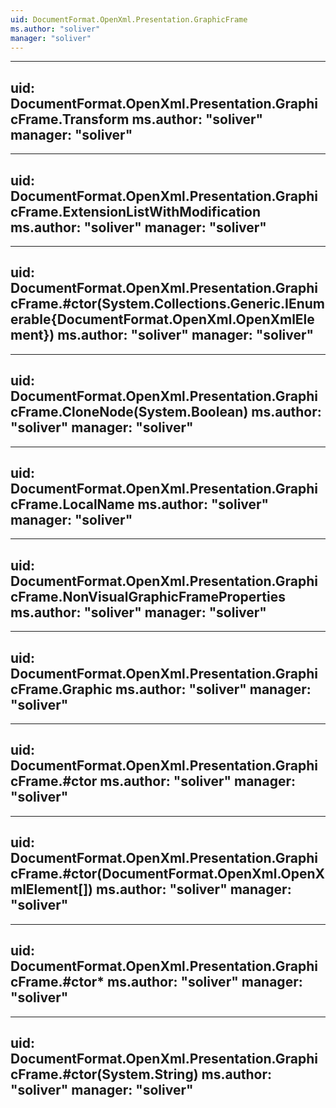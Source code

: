 ```yaml
---
uid: DocumentFormat.OpenXml.Presentation.GraphicFrame
ms.author: "soliver"
manager: "soliver"
---
```


---
uid: DocumentFormat.OpenXml.Presentation.GraphicFrame.Transform
ms.author: "soliver"
manager: "soliver"
---

---
uid: DocumentFormat.OpenXml.Presentation.GraphicFrame.ExtensionListWithModification
ms.author: "soliver"
manager: "soliver"
---

---
uid: DocumentFormat.OpenXml.Presentation.GraphicFrame.#ctor(System.Collections.Generic.IEnumerable{DocumentFormat.OpenXml.OpenXmlElement})
ms.author: "soliver"
manager: "soliver"
---

---
uid: DocumentFormat.OpenXml.Presentation.GraphicFrame.CloneNode(System.Boolean)
ms.author: "soliver"
manager: "soliver"
---

---
uid: DocumentFormat.OpenXml.Presentation.GraphicFrame.LocalName
ms.author: "soliver"
manager: "soliver"
---

---
uid: DocumentFormat.OpenXml.Presentation.GraphicFrame.NonVisualGraphicFrameProperties
ms.author: "soliver"
manager: "soliver"
---

---
uid: DocumentFormat.OpenXml.Presentation.GraphicFrame.Graphic
ms.author: "soliver"
manager: "soliver"
---

---
uid: DocumentFormat.OpenXml.Presentation.GraphicFrame.#ctor
ms.author: "soliver"
manager: "soliver"
---

---
uid: DocumentFormat.OpenXml.Presentation.GraphicFrame.#ctor(DocumentFormat.OpenXml.OpenXmlElement[])
ms.author: "soliver"
manager: "soliver"
---

---
uid: DocumentFormat.OpenXml.Presentation.GraphicFrame.#ctor*
ms.author: "soliver"
manager: "soliver"
---

---
uid: DocumentFormat.OpenXml.Presentation.GraphicFrame.#ctor(System.String)
ms.author: "soliver"
manager: "soliver"
---
